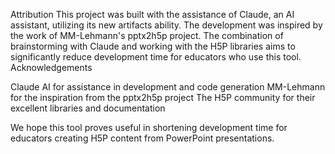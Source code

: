 Attribution
This project was built with the assistance of Claude, an AI assistant, utilizing its new artifacts ability. The development was inspired by the work of MM-Lehmann's pptx2h5p project.
The combination of brainstorming with Claude and working with the H5P libraries aims to significantly reduce development time for educators who use this tool.
Acknowledgements

Claude AI for assistance in development and code generation
MM-Lehmann for the inspiration from the pptx2h5p project
The H5P community for their excellent libraries and documentation

We hope this tool proves useful in shortening development time for educators creating H5P content from PowerPoint presentations.
